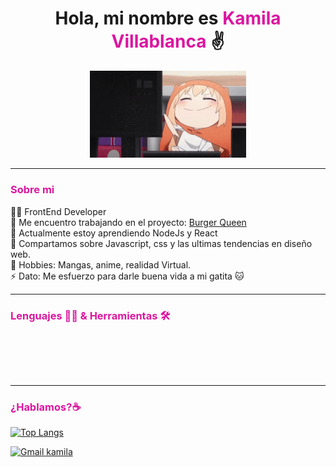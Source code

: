 <h1 align="center"> Hola, mi nombre es <span style="color: rgb(219, 22, 160)">Kamila Villablanca</span> ✌ </h2>
<!--  
<p align="center"> Me encanta la tecnología y el autoaprendizaje</p> -->
<p align="center">
    <img style="width: 250px;" src="himouto.gif" alt="imagen tecleando">
</p>
<hr>
<h3 style="color: rgb(219, 22, 160)"> Sobre mi </h3>
👩‍💻 FrontEnd Developer <br>
🤖 Me encuentro trabajando en el proyecto: <a href="https://github.com/kamivillabla/SCL019-burger-queen">Burger Queen</a>   <br>
🌱 Actualmente estoy aprendiendo NodeJs y React <br>
💬 Compartamos sobre Javascript, css y las ultimas tendencias en diseño web. <br>
🎲 Hobbies: Mangas, anime, realidad Virtual. <br>
⚡ Dato: Me esfuerzo para darle buena vida a mi gatita 🐱

<hr>
<h3 style="color: rgb(219, 22, 160)">Lenguajes 👨‍💻 & Herramientas 🛠</h3>

<p align="left"> 
    
<img src="https://img.shields.io/badge/JavaScript-323330?style=for-the-badge&logo=javascript&logoColor=F7DF1E" alt="">
<img src="https://img.shields.io/badge/Node.js-339933?style=for-the-badge&logo=nodedotjs&logoColor=white" alt="">
<img src="https://img.shields.io/badge/Wordpress-21759B?style=for-the-badge&logo=wordpress&logoColor=white" alt="">
 <img src="https://img.shields.io/badge/CSS3-1572B6?style=for-the-badge&logo=css3&logoColor=white" alt="">
<img src="https://img.shields.io/badge/HTML5-E34F26?style=for-the-badge&logo=html5&logoColor=white" alt="">
<img src="https://img.shields.io/badge/Sass-CC6699?style=for-the-badge&logo=sass&logoColor=white" alt="">
<img src="https://img.shields.io/badge/Bootstrap-563D7C?style=for-the-badge&logo=bootstrap&logoColor=white" alt="">
<img src="https://img.shields.io/badge/GitHub-100000?style=for-the-badge&logo=github&logoColor=white" alt="">
<img src="https://img.shields.io/badge/Slack-4A154B?style=for-the-badge&logo=slack&logoColor=white" alt="">
<img src="https://img.shields.io/badge/Figma-F24E1E?style=for-the-badge&logo=figma&logoColor=white" alt="">
<img src="https://img.shields.io/badge/firebase-ffca28?style=for-the-badge&logo=firebase&logoColor=black" alt="">
    
 </p>

<br>
<br>

<hr>
<h3 style="color: rgb(219, 22, 160)">¿Hablamos?☕️</h3> 

[![Top Langs](https://github-readme-stats.vercel.app/api/top-langs/?username=kamivillabla&layout=compact)](https://github.com/anuraghazra/github-readme-stats)

<a href="mailto:kamiavillablanca.b@gmail.com" target="_blank"><img src="https://img.shields.io/badge/Gmail-D14836?style=for-the-badge&logo=gmail&logoColor=white" alt="Gmail kamila"></a>

 

